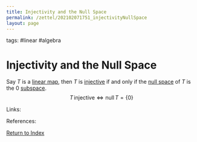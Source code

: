 ```yaml
---
title: Injectivity and the Null Space
permalink: /zettel/202102071751_injectivityNullSpace
layout: page
---
```

tags: #linear #algebra

# Injectivity and the Null Space

Say $T$ is a [linear map](202102071416_linearMapDefinition), then $T$ is [injective](202102071749_injectiveDefinition) if and 
only if the [null space](202102071742_nullSpaceDefinition) of $T$ is the $0$ [subspace](202102061429_subspaceDefinition).
$$
T \, \mathrm{injective} \iff \mathrm{null} \, T = \{ 0 \}
$$

Links: 

References: 

[Return to Index](index)